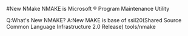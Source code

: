 #New NMake 
NMAKE is Microsoft ® Program Maintenance Utility

Q:What's New NMAKE?
A:New MAKE is base of ssil20(Shared Source Common Language Infrastructure 2.0 Release) tools/nmake

